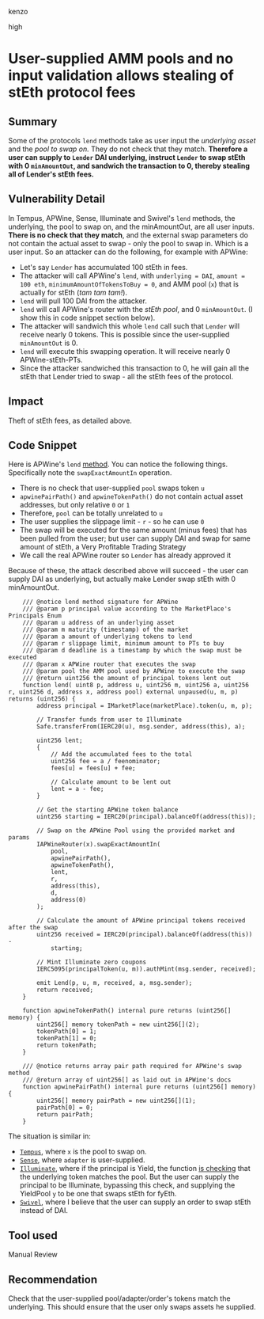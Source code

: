 kenzo

high

# User-supplied AMM pools and no input validation allows stealing of stEth protocol fees

## Summary
Some of the protocols `lend` methods take as user input the *underlying asset* and the *pool to swap on.*
They do not check that they match.
**Therefore a user can supply to `Lender` DAI underlying,
instruct `Lender` to swap stEth with 0 `minAmountOut`,
and sandwich the transaction to 0, thereby stealing all of Lender's stEth fees.**

## Vulnerability Detail
In Tempus, APWine, Sense, Illuminate and Swivel's `lend` methods,
the underlying, the pool to swap on, and the minAmountOut, are all user inputs.
**There is no check that they match**,
and the external swap parameters do not contain the actual asset to swap - only the pool to swap in. Which is a user input.
So an attacker can do the following, for example with APWine:
- Let's say `Lender` has accumulated 100 stEth in fees.
- The attacker will call APWine's `lend`, with `underlying = DAI`, `amount = 100 eth`, `minimumAmountOfTokensToBuy = 0`, and AMM pool (`x`) that is actually for stEth (*tam tam tam!*).
- `lend` will pull 100 DAI from the attacker.
- `lend` will call APWine's router with the *stEth pool*, and 0 `minAmountOut`. (I show this in code snippet section below).
- The attacker will sandwich this whole `lend` call such that `Lender` will receive nearly 0 tokens. This is possible since the user-supplied `minAmountOut` is 0.
- `lend` will execute this swapping operation. It will receive nearly 0 APWine-stEth-PTs.
- Since the attacker sandwiched this transaction to 0, he will gain all the stEth that Lender tried to swap - all the stEth fees of the protocol.

## Impact
Theft of stEth fees, as detailed above.

## Code Snippet
Here is APWine's `lend` [method](https://github.com/sherlock-audit/2022-10-illuminate/blob/main/src/Lender.sol#L572).
You can notice the following things. Specifically note the `swapExactAmountIn` operation.
- There is no check that user-supplied `pool` swaps token `u`
- `apwinePairPath()` and `apwineTokenPath()` do not contain actual asset addresses, but only relative `0` or `1`
- Therefore, `pool` can be totally unrelated to `u`
- The user supplies the slippage limit - `r` - so he can use `0`
- The swap will be executed for the same amount (minus fees) that has been pulled from the user; but user can supply DAI and swap for same amount of stEth, a Very Profitable Trading Strategy
- We call the real APWine router so `Lender` has already approved it

Because of these, the attack described above will succeed - the user can supply DAI as underlying, but actually make Lender swap stEth with 0 minAmountOut.
```solidity
    /// @notice lend method signature for APWine
    /// @param p principal value according to the MarketPlace's Principals Enum
    /// @param u address of an underlying asset
    /// @param m maturity (timestamp) of the market
    /// @param a amount of underlying tokens to lend
    /// @param r slippage limit, minimum amount to PTs to buy
    /// @param d deadline is a timestamp by which the swap must be executed
    /// @param x APWine router that executes the swap
    /// @param pool the AMM pool used by APWine to execute the swap
    /// @return uint256 the amount of principal tokens lent out
    function lend( uint8 p, address u, uint256 m, uint256 a, uint256 r, uint256 d, address x, address pool) external unpaused(u, m, p) returns (uint256) {
        address principal = IMarketPlace(marketPlace).token(u, m, p);

        // Transfer funds from user to Illuminate
        Safe.transferFrom(IERC20(u), msg.sender, address(this), a);

        uint256 lent;
        {
            // Add the accumulated fees to the total
            uint256 fee = a / feenominator;
            fees[u] = fees[u] + fee;

            // Calculate amount to be lent out
            lent = a - fee;
        }

        // Get the starting APWine token balance
        uint256 starting = IERC20(principal).balanceOf(address(this));

        // Swap on the APWine Pool using the provided market and params
        IAPWineRouter(x).swapExactAmountIn(
            pool,
            apwinePairPath(),
            apwineTokenPath(),
            lent,
            r,
            address(this),
            d,
            address(0)
        );

        // Calculate the amount of APWine principal tokens received after the swap
        uint256 received = IERC20(principal).balanceOf(address(this)) -
            starting;

        // Mint Illuminate zero coupons
        IERC5095(principalToken(u, m)).authMint(msg.sender, received);

        emit Lend(p, u, m, received, a, msg.sender);
        return received;
    }

    function apwineTokenPath() internal pure returns (uint256[] memory) {
        uint256[] memory tokenPath = new uint256[](2);
        tokenPath[0] = 1;
        tokenPath[1] = 0;
        return tokenPath;
    }

    /// @notice returns array pair path required for APWine's swap method
    /// @return array of uint256[] as laid out in APWine's docs
    function apwinePairPath() internal pure returns (uint256[] memory) {
        uint256[] memory pairPath = new uint256[](1);
        pairPath[0] = 0;
        return pairPath;
    }
```
The situation is similar in:
- [`Tempus`](https://github.com/sherlock-audit/2022-10-illuminate/blob/main/src/Lender.sol#L632), where `x` is the pool to swap on.
- [`Sense`](https://github.com/sherlock-audit/2022-10-illuminate/blob/main/src/Lender.sol#L725), where `adapter` is user-supplied.
- [`Illuminate`](https://github.com/sherlock-audit/2022-10-illuminate/blob/main/src/Lender.sol#L323), where if the principal is Yield, the function [is checking](https://github.com/sherlock-audit/2022-10-illuminate/blob/main/src/Lender.sol#L326) that the underlying token matches the pool. But the user can supply the principal to be Illuminate, bypassing this check, and supplying the YieldPool `y` to be one that swaps stEth for fyEth.
- [`Swivel`](https://github.com/sherlock-audit/2022-10-illuminate/blob/main/src/Lender.sol#L415), where I believe that the user can supply an order to swap stEth instead of DAI.

## Tool used
Manual Review

## Recommendation
Check that the user-supplied pool/adapter/order's tokens match the underlying. This should ensure that the user only swaps assets he supplied.